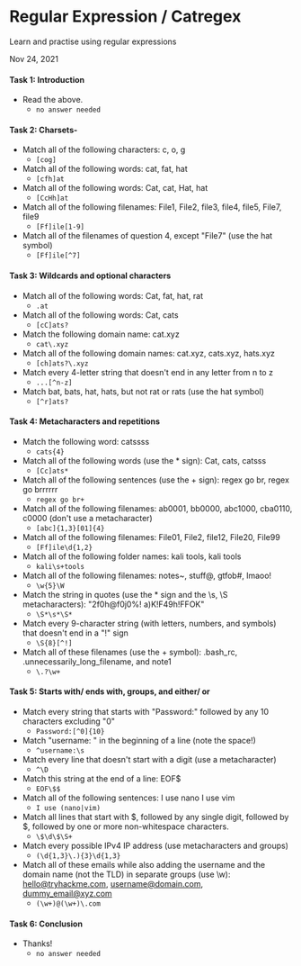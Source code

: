 # Regular Expression / Catregex

Learn and practise using regular expressions

Nov 24, 2021

#### Task 1: Introduction
- Read the above.
  - `no answer needed`

#### Task 2: Charsets-
- Match all of the following characters: c, o, g
  - `[cog]`
- Match all of the following words: cat, fat, hat
  - `[cfh]at`
- Match all of the following words: Cat, cat, Hat, hat
  - `[CcHh]at`
- Match all of the following filenames: File1, File2, file3, file4, file5, File7, file9
  - `[Ff]ile[1-9]`
- Match all of the filenames of question 4, except "File7" (use the hat symbol)
  - `[Ff]ile[^7]`

#### Task 3: Wildcards and optional characters
- Match all of the following words: Cat, fat, hat, rat
  - `.at`
- Match all of the following words: Cat, cats
  - `[cC]ats?`
- Match the following domain name: cat.xyz
  - `cat\.xyz`
- Match all of the following domain names: cat.xyz, cats.xyz, hats.xyz
  - `[ch]ats?\.xyz`
- Match every 4-letter string that doesn't end in any letter from n to z
  - `...[^n-z]`
- Match bat, bats, hat, hats, but not rat or rats (use the hat symbol)
  - `[^r]ats?`
 
#### Task 4: Metacharacters and repetitions
- Match the following word: catssss
  - `cats{4}`
- Match all of the following words (use the * sign): Cat, cats, catsss
  - `[Cc]ats*`
- Match all of the following sentences (use the + sign): regex go br, regex go brrrrrr
  - `regex go br+`
- Match all of the following filenames: ab0001, bb0000, abc1000, cba0110, c0000 (don't use a metacharacter)
  - `[abc]{1,3}[01]{4}`
- Match all of the following filenames: File01, File2, file12, File20, File99
  - `[Ff]ile\d{1,2}`
- Match all of the following folder names: kali tools, kali     tools
  - `kali\s+tools`
- Match all of the following filenames: notes~, stuff@, gtfob#, lmaoo!
  - `\w{5}\W`
- Match the string in quotes (use the * sign and the \s, \S metacharacters): "2f0h@f0j0%!     a)K!F49h!FFOK"
  - `\S*\s*\S*`
- Match every 9-character string (with letters, numbers, and symbols) that doesn't end in a "!" sign
  - `\S{8}[^!]`
- Match all of these filenames (use the + symbol): .bash_rc, .unnecessarily_long_filename, and note1
  - `\.?\w+`

#### Task 5: Starts with/ ends with, groups, and either/ or
- Match every string that starts with "Password:" followed by any 10 characters excluding "0"
  - `Password:[^0]{10}`
- Match "username: " in the beginning of a line (note the space!)
  - `^username:\s`
- Match every line that doesn't start with a digit (use a metacharacter)
  - `^\D`
- Match this string at the end of a line: EOF$
  - `EOF\$$`
- Match all of the following sentences: I use nano I use vim
  - `I use (nano|vim)`
- Match all lines that start with $, followed by any single digit, followed by $, followed by one or more non-whitespace characters.
  - `\$\d\$\S+`
- Match every possible IPv4 IP address (use metacharacters and groups)
  - `(\d{1,3}\.){3}\d{1,3}`
- Match all of these emails while also adding the username and the domain name (not the TLD) in separate groups (use \w): hello@tryhackme.com, username@domain.com, dummy_email@xyz.com
  - `(\w+)@(\w+)\.com`

#### Task 6: Conclusion
- Thanks!
  - `no answer needed`
